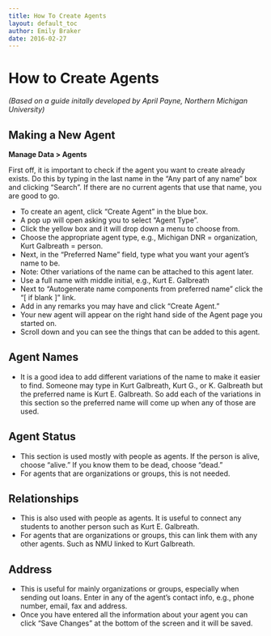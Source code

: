 ```yaml
---
title: How To Create Agents
layout: default_toc
author: Emily Braker
date: 2016-02-27
---
```


# How to Create Agents

_(Based on a guide initally developed by April Payne, Northern Michigan University)_

## Making a New Agent

__Manage Data > Agents__

First off, it is important to check if the agent you want to create already exists. Do this by typing in the last name in the “Any part of any name” box and clicking “Search”. If there are no current agents that use that name, you are good to go.

* To create an agent, click “Create Agent” in the blue box.
* A pop up will open asking you to select “Agent Type”.
* Click the yellow box and it will drop down a menu to choose from.
* Choose the appropriate agent type, e.g., Michigan DNR = organization, Kurt Galbreath = person.
* Next, in the “Preferred Name” field, type what you want your agent’s name to be.
* Note: Other variations of the name can be attached to this agent later.
* Use a full name with middle initial, e.g., Kurt E. Galbreath
* Next to “Autogenerate name components from preferred name” click the “[ if blank ]” link.
* Add in any remarks you may have and click “Create Agent.”
* Your new agent will appear on the right hand side of the Agent page you started on.
* Scroll down and you can see the things that can be added to this agent.

## Agent Names

* It is a good idea to add different variations of the name to make it easier to find. Someone may type in Kurt Galbreath, Kurt G., or K. Galbreath but the preferred name is Kurt E. Galbreath. So add each of the variations in this section so the preferred name will come up when any of those are used.

## Agent Status

* This section is used mostly with people as agents. If the person is alive, choose “alive.” If you know them to be dead, choose “dead.”
* For agents that are organizations or groups, this is not needed.

## Relationships

* This is also used with people as agents. It is useful to connect any students to another person such as Kurt E. Galbreath.
* For agents that are organizations or groups, this can link them with any other agents. Such as NMU linked to Kurt Galbreath.

## Address

* This is useful for mainly organizations or groups, especially when sending out loans. Enter in any of the agent’s contact info, e.g., phone number, email, fax and address.
* Once you have entered all the information about your agent you can click “Save Changes” at the bottom of the screen and it will be saved.
